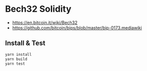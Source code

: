 # Bech32 Solidity 

- https://en.bitcoin.it/wiki/Bech32
- https://github.com/bitcoin/bips/blob/master/bip-0173.mediawiki

## Install & Test

```bash
yarn install
yarn build
yarn test
```